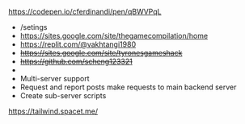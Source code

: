 https://codepen.io/cferdinandi/pen/qBWVPqL
- /setings
- https://sites.google.com/site/thegamecompilation/home
- https://replit.com/@vakhtangi1980
- ~~https://sites.google.com/site/tyronesgameshack~~
- ~~https://github.com/scheng123321~~
-   
- Multi-server support
- Request and report posts make requests to main backend server
- Create sub-server scripts

  
https://tailwind.spacet.me/
